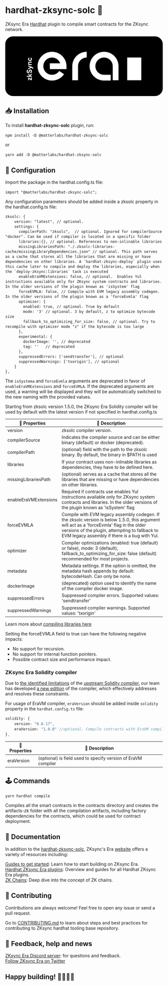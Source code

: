 # hardhat-zksync-solc 🚀

ZKsync Era [Hardhat](https://hardhat.org/) plugin to compile smart contracts for the ZKsync network.

![Era Logo](https://github.com/matter-labs/era-contracts/raw/main/eraLogo.svg)

## 📥 Installation

To install **hardhat-zksync-solc** plugin, run:

`npm install -D @matterlabs/hardhat-zksync-solc`

or

`yarn add -D @matterlabs/hardhat-zksync-solc`

## 🔩 Configuration

Import the package in the hardhat.config.ts file:

`import "@matterlabs/hardhat-zksync-solc";`

Any configuration parameters should be added inside a zksolc property in the hardhat.config.ts file:

```
zksolc: {
    version: "latest", // optional.
    settings: {
      compilerPath: "zksolc",  // optional. Ignored for compilerSource "docker". Can be used if compiler is located in a specific folder
      libraries:{}, // optional. References to non-inlinable libraries
      missingLibrariesPath: "./.zksolc-libraries-cache/missingLibraryDependencies.json" // optional. This path serves as a cache that stores all the libraries that are missing or have dependencies on other libraries. A `hardhat-zksync-deploy` plugin uses this cache later to compile and deploy the libraries, especially when the `deploy-zksync:libraries` task is executed
      enableEraVMExtensions: false, // optional.  Enables Yul instructions available only for ZKsync system contracts and libraries. In the older versions of the plugin known as 'isSystem' flag
      forceEVMLA: false, // Compile with EVM legacy assembly codegen. In the older versions of the plugin known as a 'forceEvmla' flag
      optimizer: {
        enabled: true, // optional. True by default
        mode: '3' // optional. 3 by default, z to optimize bytecode size
        fallback_to_optimizing_for_size: false, // optional. Try to recompile with optimizer mode "z" if the bytecode is too large
      },
      experimental: {
        dockerImage: '', // deprecated
        tag: ''   // deprecated
      },
      suppressedErrors: ['sendtransfer'], // optional
      suppressedWarnings: ['txorigin'], // optional
    }
},
```

The `isSystema` and `forceEvmla` arguments are deprecated in favor of `enableEraVMExtensions` and `forceEVMLA`. If the deprecated arguments are used, a warning will be displayed and they will be automatically switched to the new naming with the provided values.

Starting from zksolc version 1.5.0, the ZKsync Era Solidity compiler will be used by default with the latest version if not specified in hardhat.config.ts


| 🔧 Properties               | 📄 Description                                                                                                       |
|-----------------------------|----------------------------------------------------------------------------------------------------------------------|
| version                     | zksolc compiler version.                                                                                             |
| compilerSource              | Indicates the compiler source and can be either binary (default) or docker (deprecated).                             |
| compilerPath                | (optional) field with the path to the zksolc binary. By default, the binary in $PATH is used                         |
| libraries                   | If your contract uses non-inlinable libraries as dependencies, they have to be defined here.                         |
| missingLibrariesPath        | (optional) serves as a cache that stores all the libraries that are missing or have dependencies on other libraries. |
| enableEraVMExtensions                    | Required if contracts use enables Yul instructions available only for ZKsync system contracts and libraries. In the older versions of the plugin known as 'isSystem' flag          |
| forceEVMLA                  | Compile with EVM legacy assembly codegen. If the zksolc version is below 1.5.0, this argument will act as a 'forceEvmla' flag in the older versions of the plugin, attempting to fallback to EVM legacy assembly if there is a bug with Yul.                        |
| optimizer                   | Compiler optimizations (enabled: true (default) or false), mode: 3 (default), fallback_to_optimizing_for_size: false (default) recommended for most projects.          |
| metadata                    | Metadata settings. If the option is omitted, the metadata hash appends by default: bytecodeHash. Can only be none.   |
| dockerImage                 | (deprecated) option used to identify the name of the compiler docker image.                                          |
| suppressedErrors             | Suppressed compiler errors. Supported values: 'sendtransfer'                                                         |
| suppressedWarnings             | Suppressed compiler warnings. Supported values: 'txorigin'                                                         |

Learn more about [compiling libraries here](https://docs.zksync.io/build/tooling/hardhat/compiling-libraries)

Setting the forceEVMLA field to true can have the following negative impacts:

- No support for recursion.
- No support for internal function pointers.
- Possible contract size and performance impact.

### ZKsync Era Solidity compiler

Due to [the identified limitations](https://docs.zksync.io/zk-stack/components/compiler/toolchain/solidity.html#limitations) of the [upstream Solidity compiler](https://github.com/ethereum/solidity), our team has developed [a new edition](https://github.com/matter-labs/era-solidity) of the compiler, which effectively addresses and resolves these constraints.

For usage of EraVM  compiler, `eraVersion` should be added inside `solidity` property in the `hardhat.config.ts` file:

```typescript
solidity: {
    version: "0.8.17",
    eraVersion: "1.0.0" //optional. Compile contracts with EraVM compiler
},
```

| 🔧 Properties               | 📄 Description                                                                                                       |
|-----------------------------|----------------------------------------------------------------------------------------------------------------------|
| eraVersion                     | (optional) is field used to specify version of EraVM compiler

## 🕹 Commands

`yarn hardhat compile`

Compiles all the smart contracts in the contracts directory and creates the artifacts-zk folder with all the compilation artifacts, including factory dependencies for the contracts, which could be used for contract deployment.

## 📝 Documentation

In addition to the [hardhat-zksync-solc](https://docs.zksync.io/build/tooling/hardhat/hardhat-zksync-solc), ZKsync's Era [website](https://docs.zksync.io/build) offers a variety of resources including:

[Guides to get started](https://docs.zksync.io/build/start-coding/zksync-101): Learn how to start building on ZKsync Era.\
[Hardhat ZKsync Era plugins](https://docs.zksync.io/build/tooling/hardhat/getting-started): Overview and guides for all Hardhat ZKsync Era plugins.\
[ZK Chains](https://docs.zksync.io/zk-stack/concepts/zk-chains#what-are-zk-chains): Deep dive into the concept of ZK chains.

## 🤝 Contributing

Contributions are always welcome! Feel free to open any issue or send a pull request.

Go to [CONTRIBUTING.md](https://github.com/matter-labs/hardhat-zksync/blob/main/.github/CONTRIBUTING.md) to learn about steps and best practices for contributing to ZKsync hardhat tooling base repository.  


## 🙌 Feedback, help and news

[ZKsync Era Discord server](https://join.zksync.dev/): for questions and feedback.\
[Follow ZKsync Era on Twitter](https://twitter.com/zksync)

## Happy building! 👷‍♀️👷‍♂️